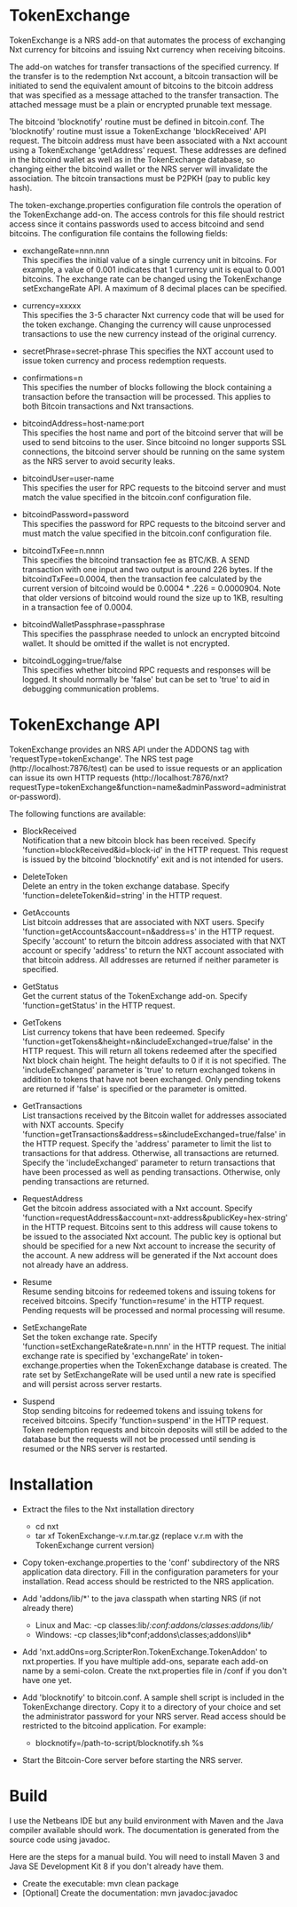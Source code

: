 TokenExchange
=============

TokenExchange is a NRS add-on that automates the process of exchanging Nxt currency for bitcoins and issuing Nxt currency when receiving bitcoins.  

The add-on watches for transfer transactions of the specified currency.  If the transfer is to the redemption Nxt account, a bitcoin transaction will be initiated to send the equivalent amount of bitcoins to the bitcoin address that was specified as a message attached to the transfer transaction.  The attached message must be a plain or encrypted prunable text message.

The bitcoind 'blocknotify' routine must be defined in bitcoin.conf.  The 'blocknotify' routine must issue a TokenExchange 'blockReceived' API request.  The bitcoin address must have been associated with a Nxt account using a TokenExchange 'getAddress' request.  These addresses are defined in the bitcoind wallet as well as in the TokenExchange database, so changing either the bitcoind wallet or the NRS server will invalidate the association.  The bitcoin transactions must be P2PKH (pay to public key hash).

The token-exchange.properties configuration file controls the operation of the TokenExchange add-on.  The access controls for this file should restrict access since it contains passwords used to access bitcoind and send bitcoins.  The configuration file contains the following fields:    

- exchangeRate=nnn.nnn    
    This specifies the initial value of a single currency unit in bitcoins.  For example, a value of 0.001 indicates that 1 currency unit is equal to 0.001 bitcoins.  The exchange rate can be changed using the TokenExchange setExchangeRate API.  A maximum of 8 decimal places can be specified.
 
- currency=xxxxx    
    This specifies the 3-5 character Nxt currency code that will be used for the token exchange.  Changing the currency will cause unprocessed transactions to use the new currency instead of the original currency.

- secretPhrase=secret-phrase
    This specifies the NXT account used to issue token currency and process redemption requests.
    
- confirmations=n    
    This specifies the number of blocks following the block containing a transaction before the transaction will be processed.  This applies to both Bitcoin transactions and Nxt transactions.
    
- bitcoindAddress=host-name:port    
    This specifies the host name and port of the bitcoind server that will be used to send bitcoins to the user.  Since bitcoind no longer supports SSL connections, the bitcoind server should be running on the same system as the NRS server to avoid security leaks.
    
- bitcoindUser=user-name   
    This specifies the user for RPC requests to the bitcoind server and must match the value specified in the bitcoin.conf configuration file.
    
- bitcoindPassword=password    
    This specifies the password for RPC requests to the bitcoind server and must match the value specified in the bitcoin.conf configuration file.
    
- bitcoindTxFee=n.nnnn    
    This specifies the bitcoind transaction fee as BTC/KB.  A SEND transaction with one input and two output is around 226 bytes.  If the bitcoindTxFee=0.0004, then the transaction fee calculated by the current version of bitcoind would be 0.0004 * .226 = 0.0000904.  Note that older versions of bitcoind would round the size up to 1KB, resulting in a transaction fee of 0.0004.
    
- bitcoindWalletPassphrase=passphrase    
    This specifies the passphrase needed to unlock an encrypted bitcoind wallet.  It should be omitted if the wallet is not encrypted.
    
- bitcoindLogging=true/false    
    This specifies whether bitcoind RPC requests and responses will be logged.  It should normally be 'false' but can be set to 'true' to aid in debugging communication problems.


TokenExchange API
=================

TokenExchange provides an NRS API under the ADDONS tag with 'requestType=tokenExchange'.  The NRS test page (http://localhost:7876/test) can be used to issue requests or an application can issue its own HTTP requests (http://localhost:7876/nxt?requestType=tokenExchange&function=name&adminPassword=administrator-password).

The following functions are available:
  
  - BlockReceived    
    Notification that a new bitcoin block has been received.  Specify 'function=blockReceived&id=block-id' in the HTTP request.  This request is issued by the bitcoind 'blocknotify' exit and is not intended for users.
  
  - DeleteToken    
    Delete an entry in the token exchange database.  Specify 'function=deleteToken&id=string' in the HTTP request.
  
  - GetAccounts    
    List bitcoin addresses that are associated with NXT users. Specify 'function=getAccounts&account=n&address=s' in the HTTP request.  Specify 'account' to return the bitcoin address associated with that NXT account or specify 'address' to return the NXT account associated with that bitcoin address.  All addresses are returned if neither parameter is specified.

  - GetStatus    
    Get the current status of the TokenExchange add-on.  Specify 'function=getStatus' in the HTTP request.
  
  - GetTokens    
    List currency tokens that have been redeemed.  Specify 'function=getTokens&height=n&includeExchanged=true/false' in the HTTP request.  This will return all tokens redeemed after the specified Nxt block chain height.  The height defaults to 0 if it is not specified.  The 'includeExchanged' parameter is 'true' to return exchanged tokens in addition to tokens that have not been exchanged.  Only pending tokens are returned if 'false' is specified or the parameter is omitted.
  
  - GetTransactions    
    List transactions received by the Bitcoin wallet for addresses associated with NXT accounts.  Specify 'function=getTransactions&address=s&includeExchanged=true/false' in the HTTP request.  Specify the 'address' parameter to limit the list to transactions for that address.  Otherwise, all transactions are returned.  Specify the 'includeExchanged' parameter to return transactions that have been processed as well as pending transactions.  Otherwise, only pending transactions are returned.
  
  - RequestAddress    
    Get the bitcoin address associated with a Nxt account.  Specify  'function=requestAddress&account=nxt-address&publicKey=hex-string' in the HTTP request.  Bitcoins sent to this address will cause tokens to be issued to the associated Nxt account.  The public key is optional but should be specified for a new Nxt account to increase the security of the account.  A new address will be generated if the Nxt account does not already have an address.
  
  - Resume    
    Resume sending bitcoins for redeemed tokens and issuing tokens for received bitcoins.  Specify 'function=resume' in the HTTP request.  Pending requests will be processed and normal processing will resume.
  
  - SetExchangeRate     
    Set the token exchange rate.  Specify 'function=setExchangeRate&rate=n.nnn' in the HTTP request.  The initial exchange rate is specified by 'exchangeRate' in token-exchange.properties when the TokenExchange database is created.  The rate set by SetExchangeRate will be used until a new rate is specified and will persist across server restarts.
    
  - Suspend    
    Stop sending bitcoins for redeemed tokens and issuing tokens for received bitcoins.  Specify 'function=suspend' in the HTTP request.  Token redemption requests and bitcoin deposits will still be added to the database but the requests will not be processed until sending is resumed or the NRS server is restarted.


Installation
============

- Extract the files to the Nxt installation directory    
    - cd nxt    
    - tar xf TokenExchange-v.r.m.tar.gz (replace v.r.m with the TokenExchange current version)    

- Copy token-exchange.properties to the 'conf' subdirectory of the NRS application data directory.  Fill in the configuration parameters for your installation.  Read access should be restricted to the NRS application.

- Add 'addons/lib/*' to the java classpath when starting NRS (if not already there)    
    - Linux and Mac: -cp classes:lib/*:conf:addons/classes:addons/lib/*    
    - Windows: -cp classes;lib\*conf;addons\classes;addons\lib\*    

- Add 'nxt.addOns=org.ScripterRon.TokenExchange.TokenAddon' to nxt.properties. If you have multiple add-ons, separate each add-on name by a semi-colon.  Create the nxt.properties file in <NRS-application-data>/conf if you don't have one yet.

- Add 'blocknotify' to bitcoin.conf.  A sample shell script is included in the TokenExchange directory.  Copy it to a directory of your choice and set the administrator password for your NRS server.  Read access should be restricted to the bitcoind application.  For example:    
    - blocknotify=/path-to-script/blocknotify.sh %s    

- Start the Bitcoin-Core server before starting the NRS server.    
    
    
Build
=====

I use the Netbeans IDE but any build environment with Maven and the Java compiler available should work.  The documentation is generated from the source code using javadoc.

Here are the steps for a manual build.  You will need to install Maven 3 and Java SE Development Kit 8 if you don't already have them.

  - Create the executable: mvn clean package    
  - [Optional] Create the documentation: mvn javadoc:javadoc    
